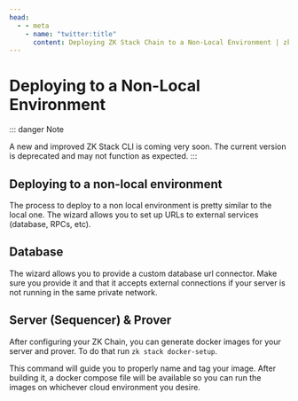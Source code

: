 ```yaml
---
head:
  - - meta
    - name: "twitter:title"
      content: Deploying ZK Stack Chain to a Non-Local Environment | zkSync Docs
---
```


# Deploying to a Non-Local Environment

::: danger Note

A new and improved ZK Stack CLI is coming very soon. The current version is deprecated and may not function as expected.
:::

## Deploying to a non-local environment

The process to deploy to a non local environment is pretty similar to the local one. The wizard allows you to set up URLs to external services (database, RPCs, etc).

## Database

The wizard allows you to provide a custom database url connector. Make sure you provide it and that it accepts external connections if your server is not running in the same private network.

## Server (Sequencer) & Prover

After configuring your ZK Chain, you can generate docker images for your server and prover. To do that run `zk stack docker-setup`.

This command will guide you to properly name and tag your image. After building it, a docker compose file will be available so you can run the images on whichever cloud environment you desire.
